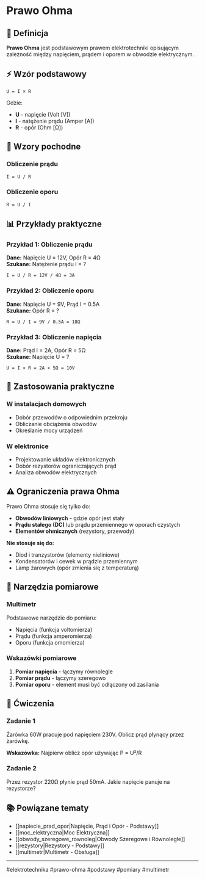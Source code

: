 # Prawo Ohma

## 📝 Definicja

**Prawo Ohma** jest podstawowym prawem elektrotechniki opisującym zależność między napięciem, prądem i oporem w obwodzie elektrycznym.

## ⚡ Wzór podstawowy

```
U = I × R
```

Gdzie:
- **U** - napięcie (Volt [V])
- **I** - natężenie prądu (Amper [A]) 
- **R** - opór (Ohm [Ω])

## 🔄 Wzory pochodne

### Obliczenie prądu
```
I = U / R
```

### Obliczenie oporu
```
R = U / I
```

## 📊 Przykłady praktyczne

### Przykład 1: Obliczenie prądu
**Dane:** Napięcie U = 12V, Opór R = 4Ω  
**Szukane:** Natężenie prądu I = ?

```
I = U / R = 12V / 4Ω = 3A
```

### Przykład 2: Obliczenie oporu
**Dane:** Napięcie U = 9V, Prąd I = 0.5A  
**Szukane:** Opór R = ?

```
R = U / I = 9V / 0.5A = 18Ω
```

### Przykład 3: Obliczenie napięcia
**Dane:** Prąd I = 2A, Opór R = 5Ω  
**Szukane:** Napięcie U = ?

```
U = I × R = 2A × 5Ω = 10V
```

## 🎯 Zastosowania praktyczne

### W instalacjach domowych
- Dobór przewodów o odpowiednim przekroju
- Obliczanie obciążenia obwodów
- Określanie mocy urządzeń

### W elektronice
- Projektowanie układów elektronicznych
- Dobór rezystorów ograniczających prąd
- Analiza obwodów elektrycznych

## ⚠️ Ograniczenia prawa Ohma

Prawo Ohma stosuje się tylko do:
- **Obwodów liniowych** - gdzie opór jest stały
- **Prądu stałego (DC)** lub prądu przemiennego w oporach czystych
- **Elementów ohmicznych** (rezystory, przewody)

**Nie stosuje się do:**
- Diod i tranzystorów (elementy nieliniowe)
- Kondensatorów i cewek w prądzie przemiennym
- Lamp żarowych (opór zmienia się z temperaturą)

## 🔧 Narzędzia pomiarowe

### Multimetr
Podstawowe narzędzie do pomiaru:
- Napięcia (funkcja voltomierza)
- Prądu (funkcja amperomierza) 
- Oporu (funkcja omomierza)

### Wskazówki pomiarowe
1. **Pomiar napięcia** - łączymy równolegle
2. **Pomiar prądu** - łączymy szeregowo
3. **Pomiar oporu** - element musi być odłączony od zasilania

## 🧮 Ćwiczenia

### Zadanie 1
Żarówka 60W pracuje pod napięciem 230V. Oblicz prąd płynący przez żarówkę.

**Wskazówka:** Najpierw oblicz opór używając P = U²/R

### Zadanie 2  
Przez rezystor 220Ω płynie prąd 50mA. Jakie napięcie panuje na rezystorze?

## 📚 Powiązane tematy

- [[napiecie_prad_opor|Napięcie, Prąd i Opór - Podstawy]]
- [[moc_elektryczna|Moc Elektryczna]]
- [[obwody_szeregowe_rownoleg|Obwody Szeregowe i Równoległe]]
- [[rezystory|Rezystory - Podstawy]]
- [[multimetr|Multimetr - Obsługa]]

---

#elektrotechnika #prawo-ohma #podstawy #pomiary #multimetr